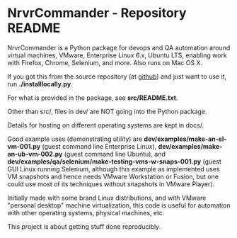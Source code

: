 # NrvrCommander - Repository README

NrvrCommander is a Python package for devops and QA automation around
virtual machines, VMware, Enterprise Linux 6.x, Ubuntu LTS, enabling
work with Firefox, Chrome, Selenium, and more.  Also runs on Mac OS X.

If you got this from the source repository
(at [github](https://github.com/srguiwiz/nrvr-commander))
and just want to use it, run **./installlocally.py**.

For what is provided in the package, see **src/README.txt**.

Other than src/, files in dev/ are NOT going into the Python package.

Details for hosting on different operating systems are kept in docs/.

Good example uses (demonstrating utility) are
**dev/examples/make-an-el-vm-001.py** (guest command line Enterprise Linux),
**dev/examples/make-an-ub-vm-002.py** (guest command line Ubuntu), and
**dev/examples/qa/selenium/make-testing-vms-w-snaps-001.py**
(guest GUI Linux running Selenium, although this example as implemented
uses VM snapshots and hence needs VMware Workstation or Fusion, but
one could use most of its techniques without snapshots in VMware Player).

Initially made with some brand Linux distributions, and
with VMware "personal desktop" machine virtualization,
this code is useful for automation with other operating systems,
physical machines, etc.

This project is about getting stuff done reproducibly.
